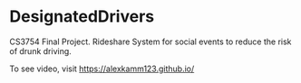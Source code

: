 # DesignatedDrivers
CS3754 Final Project. Rideshare System for social events to reduce the risk of drunk driving.

To see video, visit https://alexkamm123.github.io/
